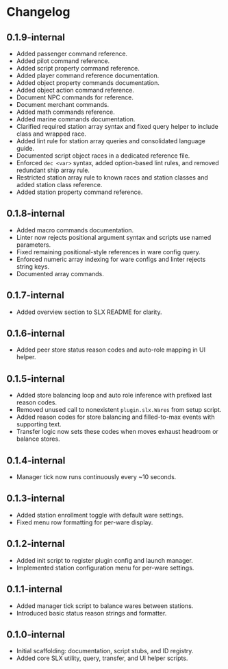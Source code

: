 # Changelog

## 0.1.9-internal
- Added passenger command reference.
- Added pilot command reference.
- Added script property command reference.
- Added player command reference documentation.
- Added object property commands documentation.
- Added object action command reference.
- Document NPC commands for reference.
- Document merchant commands.
- Added math commands reference.
- Added marine commands documentation.
- Clarified required station array syntax and fixed query helper to include class and wrapped race.
- Added lint rule for station array queries and consolidated language guide.
- Documented script object races in a dedicated reference file.
- Enforced `dec <var>` syntax, added option-based lint rules, and removed redundant ship array rule.
- Restricted station array rule to known races and station classes and added station class reference.
- Added station property command reference.

## 0.1.8-internal
- Added macro commands documentation.
- Linter now rejects positional argument syntax and scripts use named parameters.
- Fixed remaining positional-style references in ware config query.
- Enforced numeric array indexing for ware configs and linter rejects string keys.
- Documented array commands.

## 0.1.7-internal
- Added overview section to SLX README for clarity.

## 0.1.6-internal
- Added peer store status reason codes and auto-role mapping in UI helper.

## 0.1.5-internal
- Added store balancing loop and auto role inference with prefixed last reason codes.
- Removed unused call to nonexistent `plugin.slx.Wares` from setup script.
- Added reason codes for store balancing and filled-to-max events with supporting text.
- Transfer logic now sets these codes when moves exhaust headroom or balance stores.

## 0.1.4-internal
- Manager tick now runs continuously every ~10 seconds.

## 0.1.3-internal
- Added station enrollment toggle with default ware settings.
- Fixed menu row formatting for per-ware display.

## 0.1.2-internal
- Added init script to register plugin config and launch manager.
- Implemented station configuration menu for per-ware settings.

## 0.1.1-internal
- Added manager tick script to balance wares between stations.
- Introduced basic status reason strings and formatter.

## 0.1.0-internal
- Initial scaffolding: documentation, script stubs, and ID registry.
- Added core SLX utility, query, transfer, and UI helper scripts.

